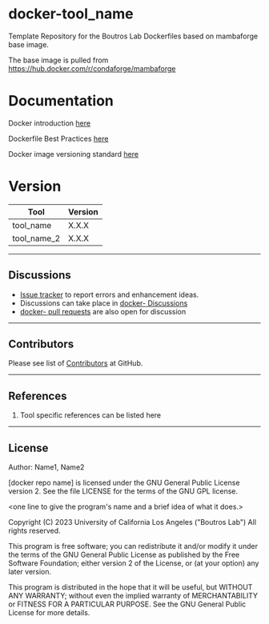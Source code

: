 # docker-tool_name
Template Repository for the Boutros Lab Dockerfiles based on mambaforge base image.

The base image is pulled from https://hub.docker.com/r/condaforge/mambaforge

# Documentation
Docker introduction [here](https://uclahs-cds.atlassian.net/wiki/spaces/BOUTROSLAB/pages/3190419/Docker+Introduction)

Dockerfile Best Practices [here](https://uclahs-cds.atlassian.net/wiki/spaces/BOUTROSLAB/pages/3189770/Dockerfile+Best+Practices)

Docker image versioning standard [here](https://uclahs-cds.atlassian.net/wiki/spaces/BOUTROSLAB/pages/3188472/Docker+image+versioning+standardization)


# Version
| Tool | Version |
|------|---------|
|tool_name| X.X.X|
|tool_name_2|X.X.X|

---

## Discussions

- [Issue tracker](<link-to-issues-page>) to report errors and enhancement ideas.
- Discussions can take place in [docker-<tool> Discussions](<link-to-discussions>)
- [docker-<tool> pull requests](<link-to-pull-requests>) are also open for discussion

---

## Contributors

Please see list of [Contributors](<link-to-contributors-insights>) at GitHub.

---

## References

1. Tool specific references can be listed here

---

## License

Author: Name1, Name2

[docker repo name] is licensed under the GNU General Public License version 2. See the file LICENSE for the terms of the GNU GPL license.

<one line to give the program's name and a brief idea of what it does.>

Copyright (C) 2023 University of California Los Angeles ("Boutros Lab") All rights reserved.

This program is free software; you can redistribute it and/or modify it under the terms of the GNU General Public License as published by the Free Software Foundation; either version 2 of the License, or (at your option) any later version.

This program is distributed in the hope that it will be useful, but WITHOUT ANY WARRANTY; without even the implied warranty of MERCHANTABILITY or FITNESS FOR A PARTICULAR PURPOSE. See the GNU General Public License for more details.
